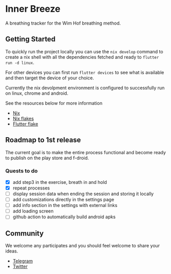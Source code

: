 # Inner Breeze
A breathing tracker for the Wim Hof breathing method.

## Getting Started
To quickly run the project locally you can use the ```nix develop``` command to create a nix shell with all the dependencies fetched and ready to ```flutter run -d linux```.

For other devices you can first run ```flutter devices``` to see what is available and then target the device of your choice.

Currently the nix devolpment environment is configured to successfully run on linux, chrome and android.

See the resources below for more information

 - [Nix](https://nixos.org/)
 - [Nix flakes](https://nixos.wiki/wiki/Flakes)
- [Flutter flake](https://github.com/waotzi/flutter-flake)

## Roadmap to 1st release
The current goal is to make the entire process functional and become ready to publish on the play store and f-droid. 

### Quests to do
- [x] add step3 in the exercise, breath in and hold
- [x] repeat processes
- [ ] display session data when ending the session and storing it locally
- [ ] add customizations directly in the settings page
- [ ] add info section in the settings with external links
- [ ] add loading screen
- [ ] github action to automatically build android apks

## Community
We welcome any participates and you should feel welcome to share your ideas.

- [Telegram](https://t.me/naoxio)
- [Twitter](https://twitter.com/naox_io)
